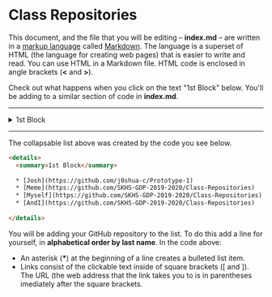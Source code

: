 # Class Repositories

This document, and the file that you will be editing – **index.md** – are written in a [markup language][markup] called [Markdown][markdown]. The language is a superset of HTML (the language for creating web pages) that is easier to write and read. You can use HTML in a Markdown file. HTML code is enclosed in angle brackets (**&lt;** and **&gt;**).

Check out what happens when you click on the text "1st Block" below. You'll be adding to a similar section of code in **index.md**.

[markup]: <https://en.wikipedia.org/wiki/Markup_language>
[markdown]: <https://en.wikipedia.org/wiki/Markdown>

---

<details>
  <summary>1st Block</summary>
  
  * [Josh](https://github.com/j0shua-c/Prototype-1)
  * [Meme](https://github.com/SKHS-GDP-2019-2020/Class-Repositories)
  * [Myself](https://github.com/SKHS-GDP-2019-2020/Class-Repositories)
  * [AndI](https://github.com/SKHS-GDP-2019-2020/Class-Repositories)
  
</details>

---

The collapsable list above was created by the code you see below.

```html
<details>
  <summary>1st Block</summary>
  
  * [Josh](https://github.com/j0shua-c/Prototype-1)
  * [Meme](https://github.com/SKHS-GDP-2019-2020/Class-Repositories)
  * [Myself](https://github.com/SKHS-GDP-2019-2020/Class-Repositories)
  * [AndI](https://github.com/SKHS-GDP-2019-2020/Class-Repositories)
  
</details>
```

You will be adding your GitHub repository to the list. To do this add a line for yourself, in **alphabetical order by last name**. In the code above:

* An asterisk (__*__) at the beginning of a line creates a bulleted list item.
* Links consist of the clickable text inside of square brackets ([ and ]). The URL (the web address that the link takes you to is in parentheses imediately after the square brackets.
